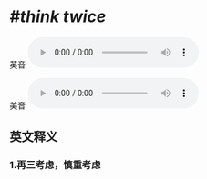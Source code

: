 # ***\#think twice*** 
英音
<audio src="./media/think twice1_AAC.aac" controls="controls"></audio>

美音
<audio src="./media/think twice2_AAC.aac" controls="controls"></audio>



  

英文释义
---
### 1.**再三考虑，慎重考虑**  


